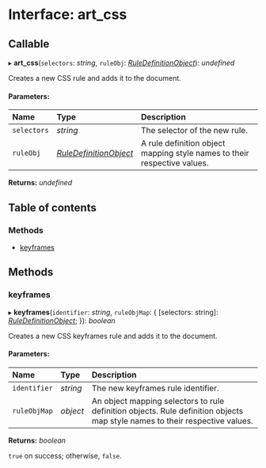 # Interface: art\_css

## Callable

▸ **art_css**(`selectors`: *string*, `ruleObj`: [*RuleDefinitionObject*](ruledefinitionobject.md)): *undefined*

Creates a new CSS rule and adds it to the document.

#### Parameters:

| Name | Type | Description |
| :------ | :------ | :------ |
| `selectors` | *string* | The selector of the new rule. |
| `ruleObj` | [*RuleDefinitionObject*](ruledefinitionobject.md) | A rule definition object mapping style names to their respective values. |

**Returns:** *undefined*

## Table of contents

### Methods

- [keyframes](art_css.md#keyframes)

## Methods

### keyframes

▸ **keyframes**(`identifier`: *string*, `ruleObjMap`: { [selectors: string]: [*RuleDefinitionObject*](ruledefinitionobject.md);  }): *boolean*

Creates a new CSS keyframes rule and adds it to the document.

#### Parameters:

| Name | Type | Description |
| :------ | :------ | :------ |
| `identifier` | *string* | The new keyframes rule identifier. |
| `ruleObjMap` | *object* | An object mapping selectors to rule definition objects. Rule definition objects map style names to their respective values. |

**Returns:** *boolean*

`true` on success; otherwise, `false`.
